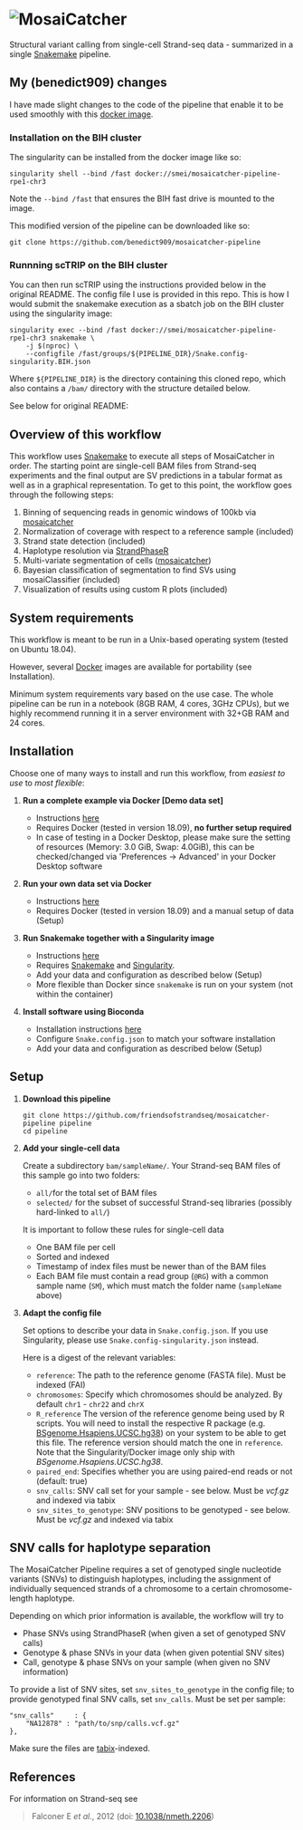 ![MosaiCatcher](mosaic_logo.png)
====================================

Structural variant calling from single-cell Strand-seq data - summarized in a single [Snakemake](https://bitbucket.org/snakemake/snakemake) pipeline.

## My (benedict909) changes

I have made slight changes to the code of the pipeline that enable it to be used smoothly with this [docker image](https://hub.docker.com/r/smei/mosaicatcher-pipeline-rpe1-chr3#!).

### Installation on the BIH cluster

The singularity can be installed from the docker image like so: 

```
singularity shell --bind /fast docker://smei/mosaicatcher-pipeline-rpe1-chr3
```

Note the `--bind /fast` that ensures the BIH fast drive is mounted to the image. 

This modified version of the pipeline can be downloaded like so: 

```
git clone https://github.com/benedict909/mosaicatcher-pipeline
```

### Runnning scTRIP on the BIH cluster 

You can then run scTRIP using the instructions provided below in the original README. The config file I use is provided in this repo. 
This is how I would submit the snakemake execution as a sbatch job on the BIH cluster using the singularity image:
```
singularity exec --bind /fast docker://smei/mosaicatcher-pipeline-rpe1-chr3 snakemake \
    -j $(nproc) \
    --configfile /fast/groups/${PIPELINE_DIR}/Snake.config-singularity.BIH.json
```

Where `${PIPELINE_DIR}` is the directory containing this cloned repo, which also contains a `/bam/` directory with the structure detailed below.

See below for original README:

## Overview of this workflow

This workflow uses [Snakemake](https://bitbucket.org/snakemake/snakemake) to
execute all steps of MosaiCatcher in order. The starting point are single-cell
BAM files from Strand-seq experiments and the final output are SV predictions in
a tabular format as well as in a graphical representation. To get to this point,
the workflow goes through the following steps:

  1. Binning of sequencing reads in genomic windows of 100kb via [mosaicatcher](https://github.com/friendsofstrandseq/mosaicatcher)
  2. Normalization of coverage with respect to a reference sample (included)
  3. Strand state detection (included)
  4. Haplotype resolution via [StrandPhaseR](https://github.com/daewoooo/StrandPhaseR)
  5. Multi-variate segmentation of cells ([mosaicatcher](https://github.com/friendsofstrandseq/mosaicatcher))
  6. Bayesian classification of segmentation to find SVs using mosaiClassifier (included)
  7. Visualization of results using custom R plots (included)


## System requirements

This workflow is meant to be run in a Unix-based operating system (tested on Ubuntu 18.04). 

However, several [Docker](https://docker.com) images are available for portability (see Installation).

Minimum system requirements vary based on the use case. The whole pipeline can be run in a notebook (8GB RAM, 4 cores, 3GHz CPUs), but we highly recommend running it in a server environment with 32+GB RAM and 24 cores.

## Installation

Choose one of many ways to install and run this workflow, from *easiest to use* to *most flexible*:

1. **Run a complete example via Docker [Demo data set]**

	* Instructions [here](docs/Docker-example.md)
	* Requires Docker (tested in version 18.09), **no further setup required**
	* In case of testing in a Docker Desktop, please make sure the setting of resources (Memory: 3.0 GiB, Swap: 4.0GiB), this can be checked/changed via 'Preferences -> Advanced' in your Docker Desktop software

2. **Run your own data set via Docker**

	* Instructions [here](docs/Docker.md)
	* Requires Docker (tested in version 18.09) and a manual setup of data (Setup)

3. **Run Snakemake together with a Singularity image**

	* Instructions [here](docs/Singularity.md)
	* Requires [Snakemake](https://bitbucket.org/snakemake/snakemake) and [Singularity](https://www.sylabs.io/docs/).
	* Add your data and configuration as described below (Setup)
	* More flexible than Docker since `snakemake` is run on your system (not within the container)

4. **Install software using Bioconda**

	* Installation instructions [here](docs/Bioconda.md)
	* Configure `Snake.config.json` to match your software installation
	* Add your data and configuration as described below (Setup)

## Setup

1. **Download this pipeline**

	```
	git clone https://github.com/friendsofstrandseq/mosaicatcher-pipeline pipeline
	cd pipeline
	```

2. **Add your single-cell data**

	Create a subdirectory `bam/sampleName/`. Your Strand-seq BAM files of this sample go into two folders:

	* `all/`for the total set of BAM files
	* `selected/` for the subset of successful Strand-seq libraries (possibly hard-linked to `all/`)

	It is important to follow these rules for single-cell data

	* One BAM file per cell
	* Sorted and indexed
	* Timestamp of index files must be newer than of the BAM files
	* Each BAM file must contain a read group (`@RG`) with a common sample name (`SM`),
	   which must match the folder name (`sampleName` above)

3. **Adapt the config file**

	Set options to describe your data in `Snake.config.json`. If you use Singularity, please use `Snake.config-singularity.json` instead.

	Here is a digest of the relevant variables:

	* `reference`: The path to the reference genome (FASTA file). Must be indexed (FAI)
	* `chromosomes`: Specify which chromosomes should be analyzed. By default `chr1` - `chr22` and `chrX`
	* `R_reference` The version of the reference genome being used by R scripts. You will need to install 
	the respective R package (e.g. 
	[BSgenome.Hsapiens.UCSC.hg38](https://bioconductor.org/packages/release/data/annotation/html/BSgenome.Hsapiens.UCSC.hg38.html))
	on your system to be able to get this file. The reference version should match the one in `reference`.
	Note that the Singularity/Docker image only ship with *BSgenome.Hsapiens.UCSC.hg38*.
	* `paired_end`: Specifies whether you are using paired-end reads or not (default: true)
	* `snv_calls`: SNV call set for your sample - see below. Must be *vcf.gz* and indexed via tabix
	* `snv_sites_to_genotype`: SNV positions to be genotyped - see below. Must be *vcf.gz* and indexed
	via tabix


## SNV calls for haplotype separation

The MosaiCatcher Pipeline requires a set of genotyped single nucleotide variants (SNVs) to
distinguish haplotypes, including the assignment of individually sequenced strands of a
chromosome to a certain chromosome-length haplotype.

Depending on which prior information is available, the workflow will try to

* Phase SNVs using StrandPhaseR (when given a set of genotyped SNV calls)
* Genotype & phase SNVs in your data (when given potential SNV sites)
* Call, genotype & phase SNVs on your sample (when given no SNV information)

To provide a list of SNV sites, set `snv_sites_to_genotype` in the config file; to provide genotyped
final SNV calls, set `snv_calls`. Must be set per sample:

```
"snv_calls"     : {
	"NA12878" : "path/to/snp/calls.vcf.gz"
},
```

Make sure the files are [tabix](https://github.com/samtools/tabix)-indexed.

## References

For information on Strand-seq see

> Falconer E *et al.*, 2012 (doi: [10.1038/nmeth.2206](https://doi.org/10.1038/nmeth.2206))
